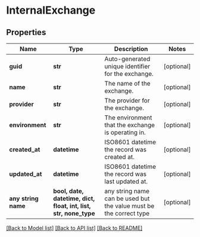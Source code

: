 # InternalExchange


## Properties
Name | Type | Description | Notes
------------ | ------------- | ------------- | -------------
**guid** | **str** | Auto-generated unique identifier for the exchange. | [optional] 
**name** | **str** | The name of the exchange. | [optional] 
**provider** | **str** | The provider for the exchange. | [optional] 
**environment** | **str** | The environment that the exchange is operating in. | [optional] 
**created_at** | **datetime** | ISO8601 datetime the record was created at. | [optional] 
**updated_at** | **datetime** | ISO8601 datetime the record was last updated at. | [optional] 
**any string name** | **bool, date, datetime, dict, float, int, list, str, none_type** | any string name can be used but the value must be the correct type | [optional]

[[Back to Model list]](../README.md#documentation-for-models) [[Back to API list]](../README.md#documentation-for-api-endpoints) [[Back to README]](../README.md)


